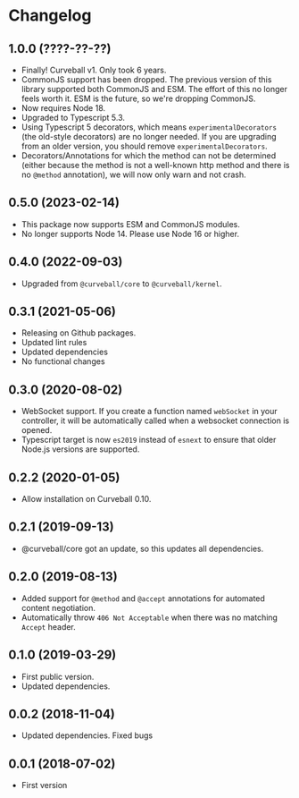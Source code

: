 Changelog
=========

1.0.0 (????-??-??)
------------------

* Finally! Curveball v1. Only took 6 years.
* CommonJS support has been dropped. The previous version of this library
  supported both CommonJS and ESM. The effort of this no longer feels worth it.
  ESM is the future, so we're dropping CommonJS.
* Now requires Node 18.
* Upgraded to Typescript 5.3.
* Using Typescript 5 decorators, which means `experimentalDecorators` (the
  old-style decorators) are no longer needed. If you are upgrading from an
  older version, you should remove `experimentalDecorators`.
* Decorators/Annotations for which the method can not be determined (either
  because the method is not a well-known http method and there is no `@method`
  annotation), we will now only warn and not crash.


0.5.0 (2023-02-14)
------------------

* This package now supports ESM and CommonJS modules.
* No longer supports Node 14. Please use Node 16 or higher.


0.4.0 (2022-09-03)
------------------

* Upgraded from `@curveball/core` to `@curveball/kernel`.


0.3.1 (2021-05-06)
------------------

* Releasing on Github packages.
* Updated lint rules
* Updated dependencies
* No functional changes


0.3.0 (2020-08-02)
------------------

* WebSocket support. If you create a function named `webSocket` in your
  controller, it will be automatically called when a websocket connection is
  opened.
* Typescript target is now `es2019` instead of `esnext` to ensure that older
  Node.js versions are supported.


0.2.2 (2020-01-05)
------------------

* Allow installation on Curveball 0.10.


0.2.1 (2019-09-13)
------------------

* @curveball/core got an update, so this updates all dependencies.


0.2.0 (2019-08-13)
------------------

* Added support for `@method` and `@accept` annotations for automated content
  negotiation.
* Automatically throw `406 Not Acceptable` when there was no matching `Accept`
  header.


0.1.0 (2019-03-29)
------------------

* First public version.
* Updated dependencies.


0.0.2 (2018-11-04)
------------------

* Updated dependencies. Fixed bugs


0.0.1 (2018-07-02)
------------------

* First version
